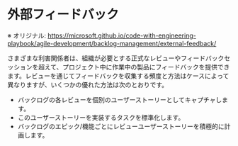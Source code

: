 # 外部フィードバック

※ オリジナル: https://microsoft.github.io/code-with-engineering-playbook/agile-development/backlog-management/external-feedback/

さまざまな利害関係者は、組織が必要とする正式なレビューやフィードバックセッションを超えて、プロジェクト中に作業中の製品にフィードバックを提供できます。レビューを通じてフィードバックを収集する頻度と方法はケースによって異なりますが、いくつかの優れた方法は次のとおりです。

- バックログの各レビューを個別のユーザーストーリーとしてキャプチャします。
- このユーザーストーリーを実装するタスクを標準化します。
- バックログのエピック/機能ごとにレビューユーザーストーリーを積極的に計画します。

